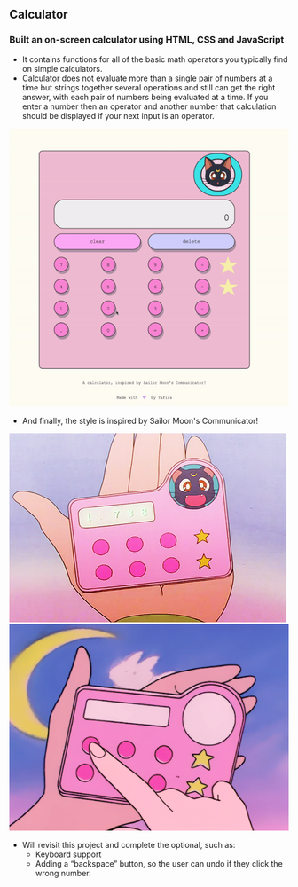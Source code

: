 ## Calculator

### Built an on-screen calculator using <b>HTML</b>, <b>CSS</b> and <b>JavaScript</b>

- It contains functions for all of the basic math operators you typically find on simple calculators.
- Calculator does not evaluate more than a single pair of numbers at a time but strings together several operations and still can get the right answer, with each pair of numbers being evaluated at a time. If you enter a number then an operator and another number that calculation should be displayed if your next input is an operator.

![gif](./assets/smc.gif)

- And finally, the style is inspired by Sailor Moon's Communicator!

![img](./assets/smc.jpg)
![gif](./assets/smc2.gif)


* Will revisit this project and complete the optional, such as:
    - Keyboard support
    - Adding a “backspace” button, so the user can undo if they click the wrong number.

